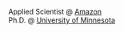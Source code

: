 Applied Scientist @ <a href="https://www.amazon.science/">Amazon</a><br>
Ph.D. @ <a href="https://twin-cities.umn.edu/">University of Minnesota</a><br>